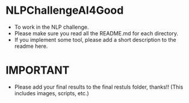 # NLPChallengeAI4Good

- To work in the NLP challenge. 
- Please make sure you read all the README.md for each directory. 
- If you implement some tool, please add a short description to the readme here. 

# IMPORTANT 

- Please add your final results to the final restuls folder, thanks!! (This includes images, scripts, etc.)
